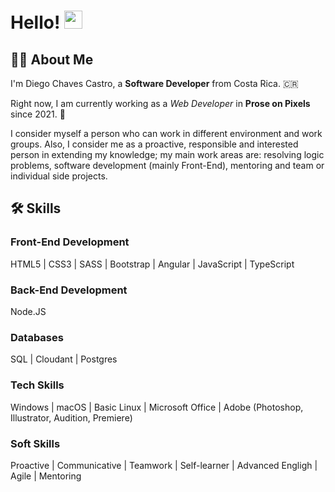 <!--
**diego1409/diego1409** is a ✨ _special_ ✨ repository because its `README.md` (this file) appears on your GitHub profile.

Here are some ideas to get you started:

- 🔭 I’m currently working on ...
- 🌱 I’m currently learning ...
- 👯 I’m looking to collaborate on ...
- 🤔 I’m looking for help with ...
- 💬 Ask me about ...
- 📫 How to reach me: ...
- 😄 Pronouns: ...
- ⚡ Fun fact: ...
-->

# Hello! <img src="https://media.giphy.com/media/hvRJCLFzcasrR4ia7z/giphy.gif" width="29px">

## 👨‍💻 About Me

I'm Diego Chaves Castro, a **Software Developer** from Costa Rica. 🇨🇷

Right now, I am currently working as a *Web Developer* in **Prose on Pixels** since 2021. 🏢

I consider myself a person who can work in different environment and work groups. Also, I consider me as a proactive, responsible and interested person in extending my knowledge; my main work areas are: resolving logic problems, software development (mainly Front-End), mentoring and team or individual side projects.

## 🛠 Skills

### Front-End Development

HTML5 | CSS3 | SASS | Bootstrap | Angular | JavaScript | TypeScript

### Back-End Development

Node.JS

### Databases

SQL | Cloudant | Postgres

### Tech Skills

Windows | macOS | Basic Linux | Microsoft Office | Adobe (Photoshop, Illustrator, Audition, Premiere)

### Soft Skills

Proactive | Communicative | Teamwork | Self-learner | Advanced Engligh | Agile | Mentoring

